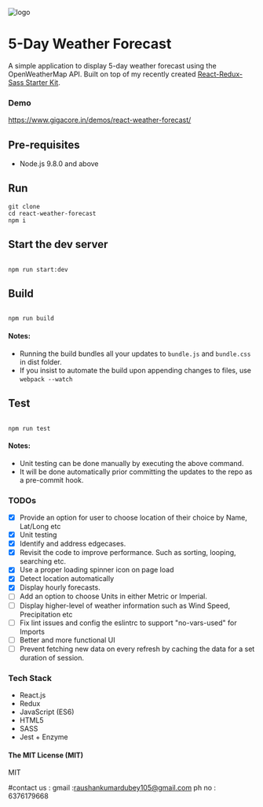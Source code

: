 ![logo](https://image.ibb.co/g69ZDx/682111_cloud_512x512.png)

# 5-Day Weather Forecast
A simple application to display 5-day weather forecast using the OpenWeatherMap API. Built on top of my recently created [React-Redux-Sass Starter Kit](https://github.com/raushankumardubey/React-Redux-Sass-Starter).

### Demo
https://www.gigacore.in/demos/react-weather-forecast/

## Pre-requisites
* Node.js 9.8.0 and above

## Run
```
git clone
cd react-weather-forecast
npm i
```


## Start the dev server
```

npm run start:dev

```

## Build
```

npm run build

```

#### Notes:
* Running the build bundles all your updates to ```bundle.js``` and ```bundle.css``` in dist folder.
* If you insist to automate the build upon appending changes to files, use ```webpack --watch```

## Test
```

npm run test

```

#### Notes:
* Unit testing can be done manually by executing the above command.
* It will be done automatically prior committing the updates to the repo as a pre-commit hook.

### TODOs
- [x] Provide an option for user to choose location of their choice by Name, Lat/Long etc
- [x] Unit testing
- [x] Identify and address edgecases.
- [x] Revisit the code to improve performance. Such as sorting, looping, searching etc.
- [x] Use a proper loading spinner icon on page load
- [x] Detect location automatically
- [x] Display hourly forecasts.
- [ ] Add an option to choose Units in either Metric or Imperial.
- [ ] Display higher-level of weather information such as Wind Speed, Precipitation etc
- [ ] Fix lint issues and config the eslintrc to support "no-vars-used" for Imports
- [ ] Better and more functional UI
- [ ] Prevent fetching new data on every refresh by caching the data for a set duration of session.

### Tech Stack

* React.js
* Redux
* JavaScript (ES6)
* HTML5
* SASS
* Jest + Enzyme

#### The MIT License (MIT)
MIT


#contact us :
gmail :raushankumardubey105@gmail.com
ph no : 6376179668
